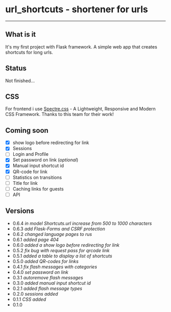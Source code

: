 # url_shortcuts - shortener for urls
----

## What is it

It's my first project with Flask framework.
A simple web app that creates shortcuts for long urls.

## Status

Not finished...

## CSS

For frontend i use [Spectre.css](https://github.com/picturepan2/spectre) - A Lightweight, Responsive and Modern CSS Framework. Thanks to this team for their work!

## Coming soon

- [x] show logo before redirecting for link
- [x] Sessions
- [ ] Login and Profile
- [x] Set password on link (*optional*)
- [x] Manual input shortcut id
- [x] QR-code for link
- [ ] Statistics on transitions
- [ ] Title for link
- [ ] Сaсhing links for guests
- [ ] API

## Versions

+ 0.6.4 *in model Shortcuts.url increase from 500 to 1000 characters*
+ 0.6.3 *add Flask-Forms and CSRF protection*
+ 0.6.2 *changed language pages to rus*
+ 0.6.1 *added page 404*
+ 0.6.0 *added a show logo before redirecting for link*
+ 0.5.2 *fix bug with request pass for qrcode link*
+ 0.5.1 *added a table to display a list of shortcuts*
+ 0.5.0 *added QR-codes for links*
+ 0.4.1 *fix flash messages with categories*
+ 0.4.0 *set password on link*
+ 0.3.1 *autoremove flash messages*
+ 0.3.0 *added manual input shortcut id*
+ 0.2.1 *added flash message types*
+ 0.2.0 *sessions added*
+ 0.1.1 *CSS added*
+ 0.1.0